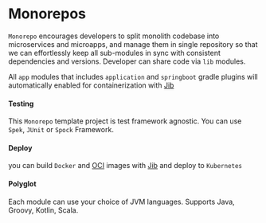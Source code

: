 # Monorepos

`Monorepo` encourages developers to split monolith codebase into microservices and microapps, and manage them in single
repository so that we can effortlessly keep all sub-modules in sync with consistent dependencies and versions. Developer
can share code via `lib` modules.

All `app` modules that includes `application` and `springboot` gradle plugins will automatically enabled for
containerization with [Jib](https://github.com/GoogleContainerTools/jib)

#### Testing

This `Monorepo` template project is test framework agnostic. You can use `Spek`, `JUnit` or `Spock` Framework.

#### Deploy

you can build `Docker` and [OCI](https://github.com/opencontainers/image-spec) images
with [Jib](https://github.com/GoogleContainerTools/jib) and deploy to `Kubernetes`

#### Polyglot

Each module can use your choice of JVM languages. Supports Java, Groovy, Kotlin, Scala. 
